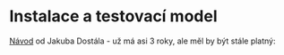 # Instalace a testovací model

[Návod](https://github.com/DostalJ/UNS/blob/master/00-Installation/installation_guide.md) od Jakuba Dostála - už má asi 3 roky, ale měl by být stále platný:


